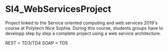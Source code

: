 # SI4_WebServicesProject
Project linked to the Service oriented computing and web services 2019's course at Polytech Nice Sophia. During this course, students groups have to developp step by step a complete project using a web service architecture.

REST = TD3/TD4
SOAP = TD5

